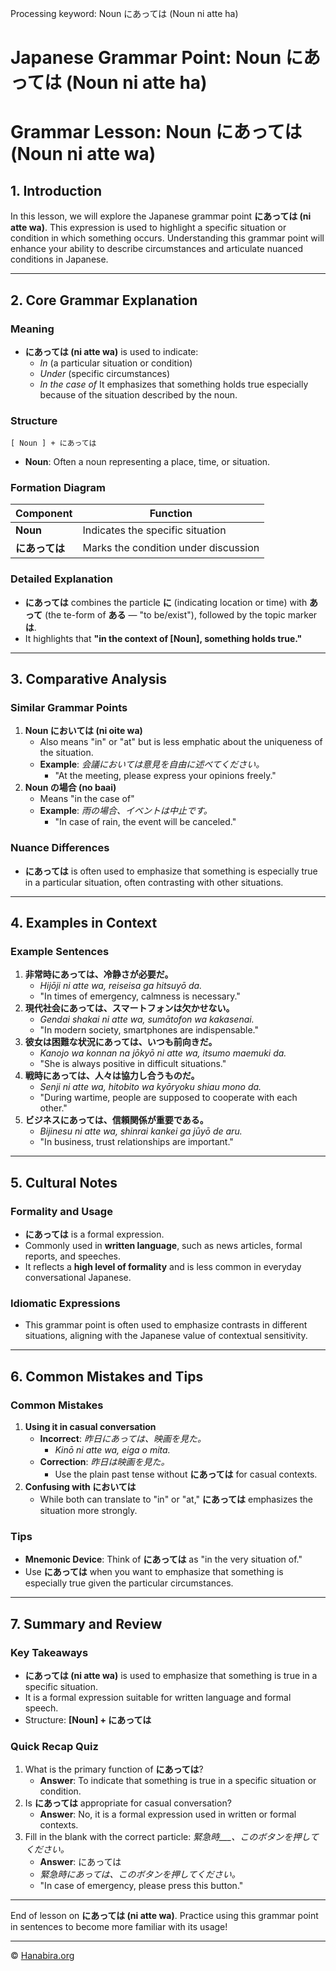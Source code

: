 Processing keyword: Noun にあっては (Noun ni atte ha)
# Japanese Grammar Point: Noun にあっては (Noun ni atte ha)
# Grammar Lesson: Noun にあっては (Noun ni atte wa)
## 1. Introduction
In this lesson, we will explore the Japanese grammar point **にあっては (ni atte wa)**. This expression is used to highlight a specific situation or condition in which something occurs. Understanding this grammar point will enhance your ability to describe circumstances and articulate nuanced conditions in Japanese.

---
## 2. Core Grammar Explanation
### Meaning
- **にあっては (ni atte wa)** is used to indicate:
  - *In* (a particular situation or condition)
  - *Under* (specific circumstances)
  - *In the case of*
It emphasizes that something holds true especially because of the situation described by the noun.
### Structure
```
[ Noun ] + にあっては
```
- **Noun**: Often a noun representing a place, time, or situation.
### Formation Diagram
| Component    | Function                            |
|--------------|-------------------------------------|
| **Noun**     | Indicates the specific situation    |
| **にあっては** | Marks the condition under discussion |
### Detailed Explanation
- **にあっては** combines the particle **に** (indicating location or time) with **あって** (the te-form of **ある** — "to be/exist"), followed by the topic marker **は**.
- It highlights that **"in the context of [Noun], something holds true."**
---
## 3. Comparative Analysis
### Similar Grammar Points
1. **Noun においては (ni oite wa)**
   - Also means "in" or "at" but is less emphatic about the uniqueness of the situation.
   - **Example**: *会議においては意見を自由に述べてください。*
     - "At the meeting, please express your opinions freely."
2. **Noun の場合 (no baai)**
   - Means "in the case of"
   - **Example**: *雨の場合、イベントは中止です。*
     - "In case of rain, the event will be canceled."
### Nuance Differences
- **にあっては** is often used to emphasize that something is especially true in a particular situation, often contrasting with other situations.
---
## 4. Examples in Context
### Example Sentences
1. **非常時にあっては、冷静さが必要だ。**
   - *Hijōji ni atte wa, reiseisa ga hitsuyō da.*
   - "In times of emergency, calmness is necessary."
2. **現代社会にあっては、スマートフォンは欠かせない。**
   - *Gendai shakai ni atte wa, sumātofon wa kakasenai.*
   - "In modern society, smartphones are indispensable."
3. **彼女は困難な状況にあっては、いつも前向きだ。**
   - *Kanojo wa konnan na jōkyō ni atte wa, itsumo maemuki da.*
   - "She is always positive in difficult situations."
4. **戦時にあっては、人々は協力し合うものだ。**
   - *Senji ni atte wa, hitobito wa kyōryoku shiau mono da.*
   - "During wartime, people are supposed to cooperate with each other."
5. **ビジネスにあっては、信頼関係が重要である。**
   - *Bijinesu ni atte wa, shinrai kankei ga jūyō de aru.*
   - "In business, trust relationships are important."
---
## 5. Cultural Notes
### Formality and Usage
- **にあっては** is a formal expression.
- Commonly used in **written language**, such as news articles, formal reports, and speeches.
- It reflects a **high level of formality** and is less common in everyday conversational Japanese.
### Idiomatic Expressions
- This grammar point is often used to emphasize contrasts in different situations, aligning with the Japanese value of contextual sensitivity.
---
## 6. Common Mistakes and Tips
### Common Mistakes
1. **Using it in casual conversation**
   - **Incorrect**: *昨日にあっては、映画を見た。*
     - *Kinō ni atte wa, eiga o mita.*
   - **Correction**: *昨日は映画を見た。*
     - Use the plain past tense without **にあっては** for casual contexts.
2. **Confusing with においては**
   - While both can translate to "in" or "at," **にあっては** emphasizes the situation more strongly.
### Tips
- **Mnemonic Device**: Think of **にあっては** as "in the very situation of."
- Use **にあっては** when you want to emphasize that something is especially true given the particular circumstances.
---
## 7. Summary and Review
### Key Takeaways
- **にあっては (ni atte wa)** is used to emphasize that something is true in a specific situation.
- It is a formal expression suitable for written language and formal speech.
- Structure: **[Noun] + にあっては**
### Quick Recap Quiz
1. What is the primary function of **にあっては**?
   - **Answer**: To indicate that something is true in a specific situation or condition.
2. Is **にあっては** appropriate for casual conversation?
   - **Answer**: No, it is a formal expression used in written or formal contexts.
3. Fill in the blank with the correct particle: *緊急時___、このボタンを押してください。*
   - **Answer**: にあっては
   - *緊急時にあっては、このボタンを押してください。*
   - "In case of emergency, please press this button."
---
End of lesson on **にあっては (ni atte wa)**. Practice using this grammar point in sentences to become more familiar with its usage!


---

© [Hanabira.org](https://hanabira.org)
